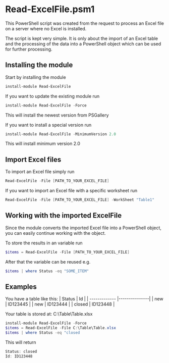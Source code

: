 # Read-ExcelFile.psm1

This PowerShell script was created from the request to process an Excel file on a server where no Excel is installed.

The script is kept very simple. It is only about the import of an Excel table and the processing of the data into a PowerShell object which can be used for further processing.

## Installing the module
Start by installing the module
```powershell
install-module Read-ExcelFile
```

If you want to update the existing module run
```powershell
install-module Read-ExcelFile -Force
```
This will install the newest version from PSGallery

If you want to install a special version run
```powershell
install-module Read-ExcelFile -MinimumVersion 2.0
```
This will install minimum version 2.0

## Import Excel files
To import an Excel file simply run
```powershell
Read-ExcelFile -File [PATH_TO_YOUR_EXCEL_FILE]
```

If you want to import an Excel file with a specific worksheet run
```powershell
Read-ExcelFile -File [PATH_TO_YOUR_EXCEL_FILE] -WorkSheet "Table1"
```

## Working with the imported ExcelFile
Since the module converts the imported Excel file into a PowerShell object, you can easily continue working with the object.

To store the results in an variable run
```powershell
$items = Read-ExcelFile -File [PATH_TO_YOUR_EXCEL_FILE]
```
After that the variable can be reused e.g. 
```powershell
$items | where Status -eq "SOME_ITEM"
```

## Examples
You have a table like this:
| Status        | Id            |
| ------------- |---------------|
| new           | ID123445      |
| new           | ID123444      |
| closed        | ID123448      |

Your table is stored at: C:\Table\Table.xlsx

```powershell
install-module Read-ExcelFile -Force
$items = Read-ExcelFile -File C:\Table\Table.xlsx
$items | where Status -eq "closed
```
This will return

```powershell
Status: closed
Id: ID123448
```
